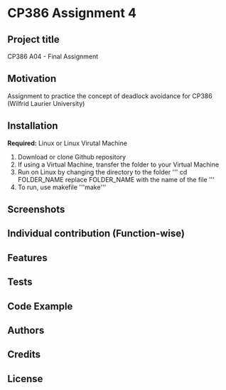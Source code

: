 # CP386 Assignment 4
## Project title
CP386 A04 - Final Assignment
## Motivation
Assignment to practice the concept of deadlock avoidance for CP386 (Wilfrid Laurier University)
## Installation
**Required:** Linux or Linux Virutal Machine
1. Download or clone Github repository
2. If using a Virtual Machine, transfer the folder to your Virtual Machine
3. Run on Linux by changing the directory to the folder
'''
cd FOLDER_NAME
replace FOLDER_NAME with the name of the file
'''
4. To run, use makefile
'''make'''




## Screenshots
## Individual contribution (Function-wise)
## Features
## Tests
## Code Example
## Authors
## Credits
## License
